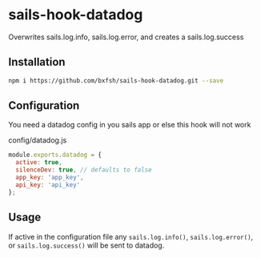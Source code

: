 # sails-hook-datadog
Overwrites sails.log.info, sails.log.error, and creates a sails.log.success

## Installation

``` bash
npm i https://github.com/bxfsh/sails-hook-datadog.git --save
```

## Configuration

You need a datadog config in you sails app or else this hook will not work

config/datadog.js
```js
module.exports.datadog = {
  active: true,
  silenceDev: true, // defaults to false
  app_key: 'app_key',
  api_key: 'api_key'
};
```
## Usage

If active in the configuration file any `sails.log.info()`, `sails.log.error()`, or
`sails.log.success()` will be sent to datadog.
